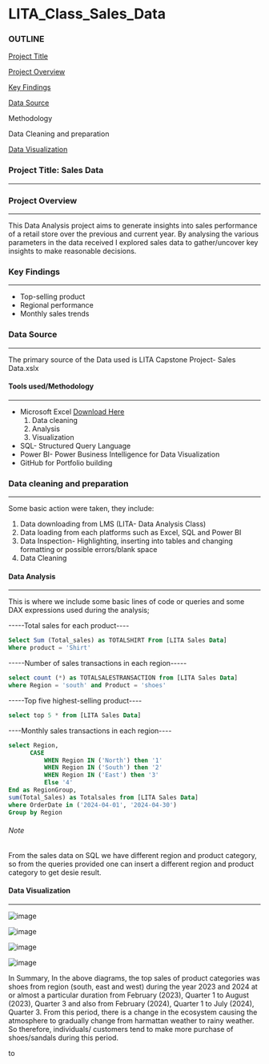 # LITA_Class_Sales_Data

### OUTLINE 
[Project Title](#project-title) 

[Project Overview](#project-overview) 

[Key Findings](#key-findings)

[Data Source](#data-source)

Methodology 

Data Cleaning and preparation

[Data Visualization](#data-visualization) 



### Project Title: Sales Data
-----
### Project Overview 
------
This Data Analysis project aims to generate insights into sales performance of a retail store over the previous and current year. By analysing the various parameters in the data received I explored sales data to gather/uncover key insights to make reasonable decisions.

### Key Findings
----
- Top-selling product
- Regional performance
- Monthly sales trends

### Data Source
---
The primary source of the Data used is LITA Capstone Project- Sales Data.xslx

#### Tools used/Methodology 
------
- Microsoft Excel [Download Here](https://www.microscoft.com)
  1. Data cleaning
  2. Analysis
  3. Visualization
- SQL- Structured Query Language
- Power BI- Power Business Intelligence for Data Visualization
- GitHub for Portfolio building

### Data cleaning and preparation 
----
Some basic action were taken, they include:
1. Data downloading from LMS (LITA- Data Analysis Class)
2. Data loading from each platforms such as Excel, SQL and Power BI
3. Data Inspection- Highlighting, inserting into tables and changing formatting or possible errors/blank space
4. Data Cleaning

#### Data Analysis
----
This is where we include some basic lines of code or queries and some DAX expressions used during the analysis;

-----Total sales for each product----
``` SQL
Select Sum (Total_sales) as TOTALSHIRT From [LITA Sales Data]
Where product = 'Shirt'
```

-----Number of sales transactions in each region-----
```SQL
select count (*) as TOTALSALESTRANSACTION from [LITA Sales Data]
where Region = 'south' and Product = 'shoes'
```

-----Top five highest-selling product----
```SQL
select top 5 * from [LITA Sales Data]
```

----Monthly sales transactions in each region---- 
```SQL
select Region,
      CASE
          WHEN Region IN ('North') then '1'
          WHEN Region IN ('South') then '2'
          WHEN Region IN ('East') then '3'
          Else '4'
End as RegionGroup,
sum(Total_Sales) as Totalsales from [LITA Sales Data]
where OrderDate in ('2024-04-01', '2024-04-30')
Group by Region
```
###### Note
From the sales data on SQL we have different region and product category, so from the queries provided one can insert a different region and product category to get desie result.


#### Data Visualization
----
![image](https://github.com/user-attachments/assets/76114807-3844-4268-ab34-72f47b8462ed)

![image](https://github.com/user-attachments/assets/526e23e5-25ff-4914-97a7-96c5115868b8)

![image](https://github.com/user-attachments/assets/059ae544-a09b-48b1-a67e-8b186a557c4b)

![image](https://github.com/user-attachments/assets/71bd7860-b94d-47ea-8b9c-94fee8a6e91a)

In Summary, 
      In the above diagrams, the top sales of product categories was shoes from region (south, east and west) during the year 2023 and 2024 at or almost a particular duration from February (2023), Quarter 1 to August (2023), Quarter 3 and also from February (2024), Quarter 1 to July (2024), Quarter 3. From this period, there is a change in the ecosystem causing the atmosphere to gradually change from harmattan weather to rainy weather. So therefore, individuals/ customers tend to make more purchase of shoes/sandals during this period.




to
